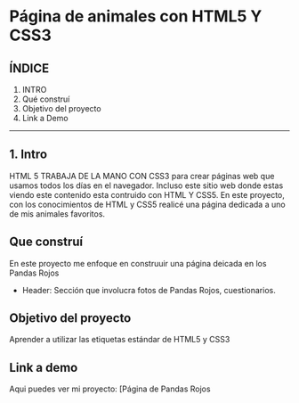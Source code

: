 # Página de animales con HTML5 Y CSS3

## **ÍNDICE**

1. INTRO
2. Qué construí
3. Objetivo del proyecto
4. Link a Demo

****

## 1. Intro 
HTML 5 TRABAJA DE LA MANO CON CSS3 para crear páginas web que usamos todos los días en el navegador. Incluso este sitio web donde estas viendo este contenido esta contruido con HTML Y CSS5. En este proyecto, con los conocimientos de HTML y CSS5 realicé una página dedicada a uno de mis animales favoritos.

## Que construí
En este proyecto me enfoque en construuir una página deicada en los Pandas Rojos

* Header: Sección que involucra fotos de Pandas Rojos, cuestionarios.

## Objetivo del proyecto
Aprender a utilizar las etiquetas estándar de HTML5 y CSS3
 
## Link a demo
Aqui puedes ver mi proyecto: [Página de Pandas Rojos
